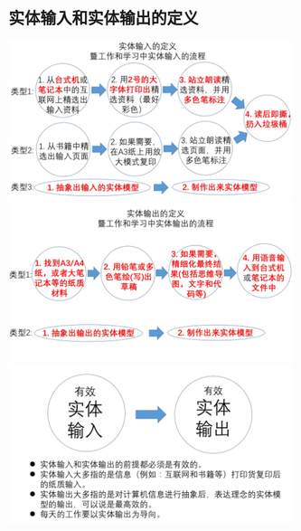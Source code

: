 # 实体输入和实体输出的定义

![](/images/学习和工作中的输入和输出分析/实体输入和实体输出的定义/1a1.jpg)
![](/images/学习和工作中的输入和输出分析/实体输入和实体输出的定义/1a2.jpg)
![](/images/学习和工作中的输入和输出分析/实体输入和实体输出的定义/1a3.jpg)


